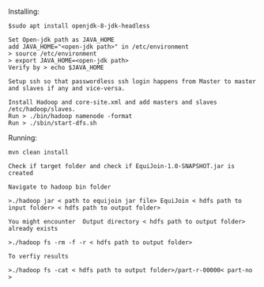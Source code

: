 
Installing:

    $sudo apt install openjdk-8-jdk-headless

    Set Open-jdk path as JAVA_HOME
    add JAVA_HOME="<open-jdk path>" in /etc/environment
    > source /etc/environment
    > export JAVA_HOME=<open-jdk path>
    Verify by > echo $JAVA_HOME
    
    Setup ssh so that passwordless ssh login happens from Master to master and slaves if any and vice-versa.

    Install Hadoop and core-site.xml and add masters and slaves /etc/hadoop/slaves. 
    Run > ./bin/hadoop namenode -format
    Run > ./sbin/start-dfs.sh

Running:

    mvn clean install

    Check if target folder and check if EquiJoin-1.0-SNAPSHOT.jar is created

    Navigate to hadoop bin folder 

    >./hadoop jar < path to equijoin jar file> EquiJoin < hdfs path to input folder> < hdfs path to output folder> 

    You might encounter  Output directory < hdfs path to output folder>  already exists

    >./hadoop fs -rm -f -r < hdfs path to output folder>

    To verfiy results 

    >./hadoop fs -cat < hdfs path to output folder>/part-r-00000< part-no >
